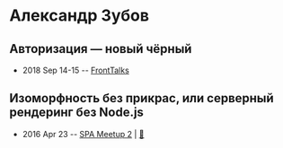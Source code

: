 # Александр Зубов

## Авторизация — новый чёрный
- 2018 Sep 14-15 -- [FrontTalks](https://events.yandex.ru/lib/talks/6357/)    
## Изоморфность без прикрас, или серверный рендеринг без Node.js
- 2016 Apr 23 -- [SPA Meetup 2](https://youtu.be/7Py5PKXsacU)  | [:notebook:](https://github.com/lahmatiy/moscow-spa-meetup-2/raw/master/pdf/server-side-rendering.pdf)  
